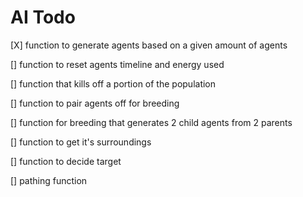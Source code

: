# AI Todo

[X] function to generate agents based on a given amount of agents

[] function to reset agents timeline and energy used

[] function that kills off a portion of the population

[] function to pair agents off for breeding

[] function for breeding that generates 2 child agents from 2 parents

[] function to get it's surroundings

[] function to decide target

[] pathing function